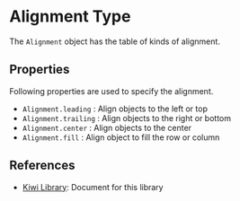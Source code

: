 # Alignment Type

The `Alignment` object has the table of kinds of alignment.

## Properties
Following properties are used to specify the alignment.
* `Alignment.leading` : Align objects to the left or top
* `Alignment.trailing` : Align objects to the right or bottom
* `Alignment.center` : Align objects to the center
* `Alignment.fill` : Align object to fill the row or column

## References
* [Kiwi Library](https://github.com/steelwheels/KiwiScript/blob/master/KiwiLibrary/Document/Library.md): Document for this library
